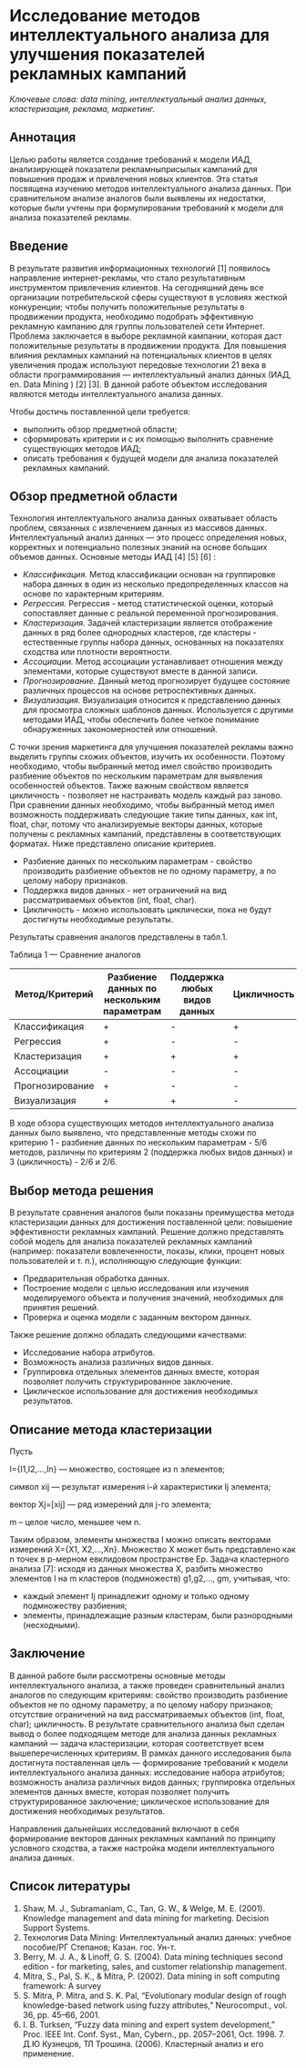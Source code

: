 # Исследование методов интеллектуального анализа для улучшения показателей рекламных кампаний

*Ключевые слова: data mining, интеллектуальный анализ данных, кластеризация, реклама, маркетинг.*

## Аннотация 
Целью работы является создание требований к модели ИАД, анализирующей показатели рекламныприсылых кампаний для повышения продаж и привлечения новых клиентов. Эта статья посвящена изучению методов интеллектуального анализа данных. При сравнительном анализе аналогов были выявлены их недостатки, которые были учтены при формулировании требований к модели для анализа показателей рекламы.

## Введение
В результате развития информационных технологий [1] появилось направление интернет-рекламы, что стало результативным инструментом привлечения клиентов. На сегодняшний день все организации потребительской сферы существуют в условиях жесткой конкуренции; чтобы получить положительные результаты в продвижении продукта, необходимо подобрать эффективную рекламную кампанию для группы пользователей сети Интернет. Проблема заключается в выборе рекламной кампании, которая даст положительные результаты в продвижении продукта.
Для повышения влияния рекламных кампаний на потенциальных клиентов в целях увеличения продаж используют передовые технологии 21 века в области программирования — интеллектуальный анализ данных (ИАД, en. Data Mining ) [2] [3]. В данной работе объектом исследования являются методы интеллектуального анализа данных.

Чтобы достичь поставленной цели требуется:
* выполнить обзор предметной области;
* сформировать критерии и с их помощью выполнить сравнение существующих методов ИАД;
* описать требования к будущей модели для анализа показателей рекламных кампаний.

## Обзор предметной области
Технология интеллектуального анализа данных охватывает область проблем, связанных с извлечением данных из массивов данных. Интеллектуальный анализ данных — это процесс определения новых, корректных и потенциально полезных знаний на основе больших объемов данных. Основные методы ИАД [4] [5] [6] :
* *Классификация.*
Метод классификации основан на группировке набора данных в один из несколько предопределенных классов на основе по характерным критериям.
* *Регрессия.*
Регрессия - метод статистической оценки, который сопоставляет данные с реальной переменной прогнозирования.
* *Кластеризация.*
Задачей кластеризации является отображение данных в ряд более однородных кластеров, где кластеры - естественные группы набора данных, основанных на показателях сходства или плотности вероятности.
* *Ассоциации.*
Метод ассоциации устанавливает отношения между элементами, которые существуют вместе в данной записи.
* *Прогнозирование.*
Данный метод прогнозирует будущее состояние различных процессов на основе ретроспективных данных.
* *Визуализация.*
Визуализация относится к представлению данных для просмотра сложных шаблонов данных. Используется с другими методами ИАД, чтобы обеспечить более четкое понимание обнаруженных закономерностей или отношений.

С точки зрения маркетинга для улучшения показателей рекламы важно выделить группы схожих объектов, изучить их особенности. Поэтому необходимо, чтобы выбранный метод имел свойство производить разбиение объектов по нескольким параметрам для выявления особенностей объектов. Также важным свойством является цикличность - позволяет не настраивать модель каждый раз заново. При сравнении данных необходимо, чтобы выбранный метод имел возможность поддерживать следующие такие типы данных, как int, float, char,  потому что анализируемые векторы данных, которые получены с рекламных кампаний, представлены в соответствующих форматах. Ниже представлено описание критериев.
* Разбиение данных по нескольким параметрам - свойство производить разбиение объектов не по одному параметру, а по целому набору признаков.
* Поддержка видов данных - нет ограничений на вид рассматриваемых объектов (int, float, char).
* Цикличность - можно использовать циклически, пока не будут достигнуты необходимые результаты.

Результаты сравнения аналогов представлены в табл.1.

Таблица 1 — Сравнение аналогов

|  Метод/Критерий |Разбиение данных по нескольким параметрам| Поддержка любых видов данных |Цикличность|
|-----------------|-|--|--|
| Классификация   |+| -| +|
| Регрессия       |+| -| -|
| Кластеризация   |+| +| +|
| Ассоциации      |-| -| -|
| Прогнозирование |+| -| -|
| Визуализация    |+| +| -|

В ходе обзора существующих методов интеллектуального анализа данных было выявлено, что представленные методы схожи по критерию 1 - разбиение данных по нескольким параметрам - 5/6 методов, различны по критериям 2 (поддержка любых видов данных) и 3 (цикличность) - 2/6 и 2/6.

## Выбор метода решения
В результате сравнения аналогов были показаны преимущества метода кластеризации данных для достижения поставленной цели: повышение эффективности рекламных кампаний. Решение должно представлять собой модель для анализа показателей рекламных кампаний (например: показатели вовлеченности, показы, клики, процент новых пользователей и т. п.), исполняющую следующие функции:
* Предварительная обработка данных.
* Построение модели с целью исследования или изучения моделируемого объекта и получения значений, необходимых для принятия решений.
* Проверка и оценка модели с заданным вектором данных.

Также решение должно обладать следующими качествами:

* Исследование набора атрибутов.
* Возможность анализа различных видов данных.
* Группировка отдельных элементов данных вместе, которая позволяет получить структурированное заключение.
* Циклическое использование для достижения необходимых результатов.

## Описание метода кластеризации
Пусть 
	
  I\={I1,I2,…,In} — множество, состоящее из n элементов;
  
  символ xij — результат измерения i-й характеристики Ij элемента;
  
  вектор Xj=[xij] — ряд измерений для j-го элемента;
  
  m – целое число, меньшее чем n. 
  
Таким образом,  элементы множества I можно описать векторами измерений X={X1, X2,…,Xn}. Множество X может быть представлено как n точек в p-мерном евклидовом пространстве Ер.
Задача кластерного анализа [7]: исходя из данных множества Х, разбить множество элементов I на m кластеров (подмножеств) g1,g2,…, gm, учитывая, что:
* каждый элемент Ij принадлежит одному и только одному подмножеству разбиения; 
* элементы, принадлежащие разным кластерам, были разнородными (несходными). 
 
## Заключение 
В данной работе были рассмотрены основные методы интеллектуального анализа, а также проведен сравнительный анализ аналогов по следующим критериям:   свойство производить разбиение объектов не по одному параметру, а по целому набору признаков; отсутствие ограничений на вид рассматриваемых объектов (int, float, char); цикличность. В результате сравнительного анализа был сделан вывод о более подходящем методе для анализа данных рекламных кампаний — задача кластеризации, которая соответствует всем вышеперечисленных критериям. В рамках данного исследования была достигнута поставленная цель — формирование требований к модели интеллектуального анализа данных: исследование набора атрибутов; возможность анализа различных видов данных; группировка отдельных элементов данных вместе, которая позволяет получить структурированное заключение; циклическое использование для достижения необходимых результатов. 

Направления дальнейших исследований включают в себя формирование векторов данных рекламных кампаний по принципу условного сходства, а также настройка модели интеллектуального анализа данных.


## Список литературы  
1. Shaw, M. J., Subramaniam, C., Tan, G. W., & Welge, M. E. (2001). Knowledge management and data mining for marketing. Decision Support Systems.
2. Технология Data Mining: Интеллектуальный анализ данных: учебное пособие/РГ Степанов; Казан. гос. Ун-т.
3. Berry, M. J. A., & Linoff, G. S. (2004). Data mining techniques second edition - for marketing, sales, and customer relationship management.
4. Mitra, S., Pal, S. K., & Mitra, P. (2002). Data mining in soft computing framework: A survey
5. S. Mitra, P. Mitra, and S. K. Pal, “Evolutionary modular design of rough knowledge-based network using fuzzy attributes,” Neurocomput., vol. 36, pp. 45–66, 2001.
6. I. B. Turksen, “Fuzzy data mining and expert system development,” Proc. IEEE Int. Conf. Syst., Man, Cybern., pp. 2057–2061, Oct. 1998.
    7. Д.Ю Кузнецов, ТЛ Трошина. (2006). Кластерный анализ и его применение.
